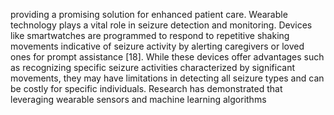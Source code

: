 providing a promising solution for enhanced patient care. Wearable technology plays a vital role in seizure
detection and monitoring. Devices like smartwatches are programmed to respond to repetitive shaking
movements indicative of seizure activity by alerting caregivers or loved ones for prompt assistance [18].
While these devices offer advantages such as recognizing specific seizure activities characterized by
significant movements, they may have limitations in detecting all seizure types and can be costly for specific
individuals. Research has demonstrated that leveraging wearable sensors and machine learning algorithms